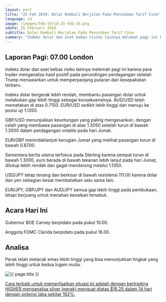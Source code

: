 ```yaml
---
layout: post
title: "25 Feb 2019: Dolar Kembali Berjalan Pada Penundaan Tarif Cina"
language: id
image: /images/feb-19/id-25-feb-19.png
xdate: 25 Februari 2019
subtitle: Dolar Kembali Berjalan Pada Penundaan Tarif Cina
summary: "Indeks dolar dan aset bebas risiko lainnya melemah pagi ini karena para trader menganalisa hasil positif pada perundingan perdagangan setelah Trump menawarkan untuk memperpanjang putaran dari kesepakatan terbaru"
---
```

## Laporan Pagi: 07.00 London

Indeks dolar dan aset bebas risiko lainnya melemah pagi ini karena para trader menganalisa hasil positif pada perundingan perdagangan setelah Trump menawarkan untuk memperpanjang putaran dari kesepakatan terbaru.

Indeks dolar bergerak lebih rendah, membantu pasangan dolar untuk melakukan gap lebih tinggi sebagai konsekuensinya. AUD/USD telah memetakan di atas 0.7150. EUR/USD sedikit lebih tinggi dan menuju ke posisi uji 1.1350.

GBP/USD menunjukkan keuntungan yang paling mengesankan, dengan celah yang membawa pasangan di atas 1.3050 setelah turun di bawah 1.3000 dalam perdagangan volatile pada hari Jumat.

EUR/GBP menindaklanjuti kerugian Jumat yang melihat pasangan turun di bawah 0.8700.

Sementara berita utama terfokus pada Sterling karena sempat turun di bawah 1.3000, euro berada di bawah tekanan lebih lanjut pada hari Jumat, ditutup lebih rendah dan gagal mendorong melalui 1.1350.

USD/JPY tetap tenang dan berkisar di bawah resistensi 111.00 karena dolar dan yen sebagian besar membatalkan satu sama lain.

EUR/JPY, GBP/JPY dan AUD/JPY semua gap lebih tinggi pada pembukaan, tetapi berjuang untuk menahan kenaikan tersebut.

## Acara Hari Ini

Gubernur BOE Carney berpidato pada pukul 10.00.

Anggota FOMC Clarida berpidato pada pukul 16.00.

## Analisa

Perak telah melacak emas lebih tinggi yang bisa menunjukkan tingkat yang lebih tinggi untuk kedua logam mulia.

<img src="{{ site.url }}/images/feb-19/id-25-feb-19.png" alt="{{ page.title }}" title="{{ page.title }}">

<a href="%LINK%%?currency=USD&market=commodities&underlying=frxXAGUSD&formname=higherlower&duration_amount=14&duration_units=d&amount=10&amount_type=stake&expiry_type=duration&barrier=16.25" target="_blank" rel="noopener noreferrer nofollow">Cara terbaik untuk memanfaatkan situasi ini adalah dengan bertrading HIGHER menganalisa silver (perak) menguat diatas $16.25 dalam 14 hari dengan potensi laba sekitar 162%.</a>
